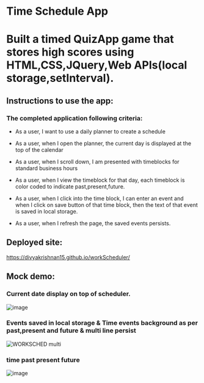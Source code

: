 # Time Schedule App
# Built a timed QuizApp game that stores high scores using HTML,CSS,JQuery,Web APIs(local storage,setInterval).

## Instructions to use the app:
### The completed application following criteria:

* As a user, I want to use a daily planner to create a schedule

* As a user, when I open the planner, the current day is displayed at the top of the calendar

* As a user, when I scroll down, I am presented with timeblocks for standard business hours

* As a user, when I view the timeblock for that day, each timeblock is color coded to indicate past,present,future.

* As a user, when I click into the time block, I can enter an event and when I click on save button of that time block, then the text of that event is saved in local storage.

* As a user, when I refresh the page, the saved events persists.


## Deployed site:
https://divyakrishnan15.github.io/workScheduler/

## Mock demo:

### Current date display on top of scheduler.
![image](https://github.com/divyakrishnan15/workScheduler/assets/40469923/f17009ab-c4c7-4d37-80fc-2a1d07cb681e)

### Events saved in local storage & Time events background as per past,present and future & multi line persist
![WORKSCHED multi](https://github.com/divyakrishnan15/workScheduler/assets/40469923/0b10ea55-192d-49d2-b293-5f000e46627a)

### time past present future
![image](https://github.com/divyakrishnan15/workScheduler/assets/40469923/6b38f194-4de6-44c1-89e3-73630e093b40)

